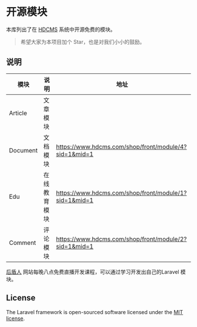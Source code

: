# 开源模块

本库列出了在 [HDCMS](http://www.hdcms.com) 系统中开源免费的模块。

> 希望大家为本项目加个 Star，也是对我们小小的鼓励。



## 说明

| 模块     | 说明         | 地址                                                    |
| -------- | ------------ | ------------------------------------------------------- |
| Article  | 文章模块     |                                                         |
| Document | 文档模块     | <https://www.hdcms.com/shop/front/module/4?sid=1&mid=1> |
| Edu      | 在线教育模块 | <https://www.hdcms.com/shop/front/module/1?sid=1&mid=1> |
| Comment  | 评论模块     | <https://www.hdcms.com/shop/front/module/2?sid=1&mid=1> |



[后盾人](https://www.houdunren.com) 网站每晚八点免费直播开发课程，可以通过学习开发出自己的Laravel 模块。



## License

The Laravel framework is open-sourced software licensed under the [MIT license](https://opensource.org/licenses/MIT).